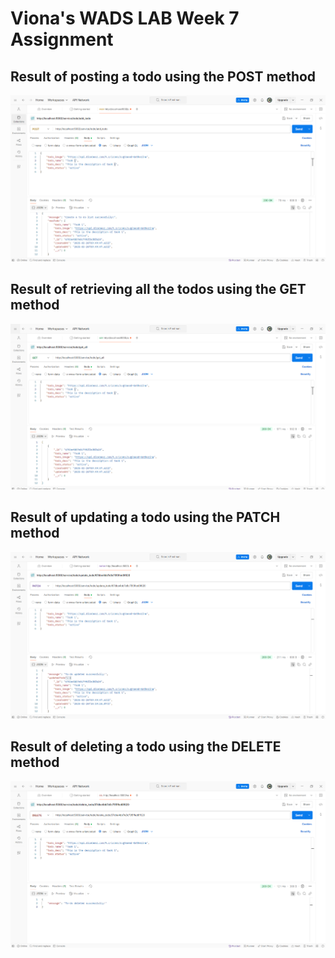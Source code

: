 # Viona's WADS LAB Week 7 Assignment

## Result of posting a todo using the POST method
![image alt](https://github.com/vionadjunaidy/Viona-Djunaidy_2702337602_L4BC_WADS-LAB_Week7/blob/574c0998ba03a28c5bd634e41bec2bf1035a7c3d/1.png)


## Result of retrieving all the todos using the GET method
![image alt](https://github.com/vionadjunaidy/Viona-Djunaidy_2702337602_L4BC_WADS-LAB_Week7/blob/dacd6c06b7742c1411750d15794a9ea07400130f/2.png)

## Result of updating a todo using the PATCH method
![image alt](https://github.com/vionadjunaidy/Viona-Djunaidy_2702337602_L4BC_WADS-LAB_Week7/blob/dacd6c06b7742c1411750d15794a9ea07400130f/3.png)

## Result of deleting a todo using the DELETE method
![image alt](https://github.com/vionadjunaidy/Viona-Djunaidy_2702337602_L4BC_WADS-LAB_Week7/blob/dacd6c06b7742c1411750d15794a9ea07400130f/4.png)
